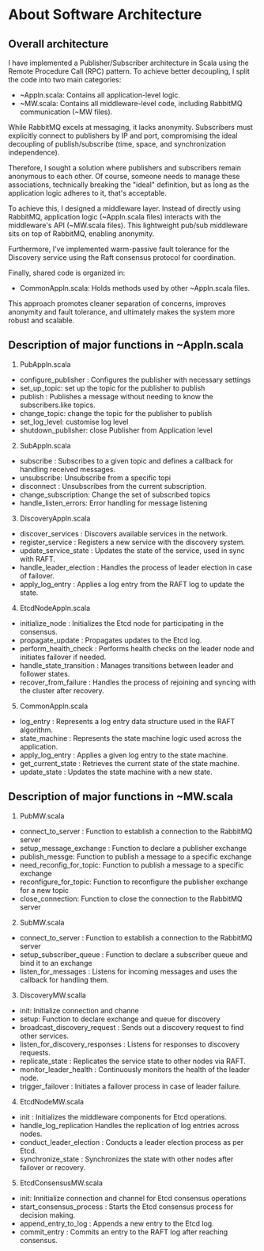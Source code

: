 # About Software Architecture

## Overall architecture
I have implemented a Publisher/Subscriber architecture in Scala  using the Remote Procedure Call (RPC) pattern. To achieve better decoupling, I split the code into two main categories:
* ~Appln.scala: Contains all application-level logic.
* ~MW.scala: Contains all middleware-level code, including RabbitMQ communication (~MW files).

While RabbitMQ excels at messaging, it lacks anonymity. Subscribers must explicitly connect to publishers by IP and port, compromising the ideal decoupling of publish/subscribe (time, space, and synchronization independence).

Therefore, I sought a solution where publishers and subscribers remain anonymous to each other. Of course, someone needs to manage these associations, technically breaking the "ideal" definition, but as long as the application logic adheres to it, that's acceptable.

To achieve this, I designed a middleware layer. Instead of directly using RabbitMQ, application logic (~Appln.scala files) interacts with the middleware's API (~MW.scala files). This lightweight pub/sub middleware sits on top of RabbitMQ, enabling anonymity.

Furthermore, I've implemented warm-passive fault tolerance for the Discovery service using the Raft consensus protocol for coordination.

Finally, shared code is organized in:
* CommonAppln.scala: Holds methods used by other ~Appln.scala files.

This approach promotes cleaner separation of concerns, improves anonymity and fault tolerance, and ultimately makes the system more robust and scalable.

## Description of major functions in ~Appln.scala

1. PubAppln.scala
* configure_publisher : Configures the publisher with necessary settings
* set_up_topic: set up the topic for the publisher to publish
* publish : Publishes a message without needing to know the subscribers.like topics.
* change_topic: change the topic for the publisher to publish
* set_log_level: customise log level
* shutdown_publisher: close Publisher from Application level

2. SubAppln.scala
* subscribe : Subscribes to a given topic and defines a callback for handling received messages.
* unsubscribe: Unsubscribe from a specific topi
* disconnect : Unsubscribes from the current subscription.
* change_subscription: Change the set of subscribed topics
* handle_listen_errors: Error handling for message listening

3. DiscoveryAppln.scala
* discover_services : Discovers available services in the network.
* register_service : Registers a new service with the discovery system.
* update_service_state : Updates the state of the service, used in sync with RAFT.
* handle_leader_election : Handles the process of leader election in case of failover.
* apply_log_entry : Applies a log entry from the RAFT log to update the state.

4. EtcdNodeAppln.scala
* initialize_node : Initializes the Etcd node for participating in the consensus.
* propagate_update : Propagates updates to the Etcd log.
* perform_health_check : Performs health checks on the leader node and initiates failover if needed.
* handle_state_transition : Manages transitions between leader and follower states.
* recover_from_failure : Handles the process of rejoining and syncing with the cluster after recovery.

5. CommonAppln.scala
* log_entry : Represents a log entry data structure used in the RAFT algorithm.
* state_machine : Represents the state machine logic used across the application.
* apply_log_entry : Applies a given log entry to the state machine.
* get_current_state : Retrieves the current state of the state machine.
* update_state : Updates the state machine with a new state.

## Description of major functions in ~MW.scala

1. PubMW.scala
* connect_to_server : Function to establish a connection to the RabbitMQ server
* setup_message_exchange : Function to declare a publisher exchange
* publish_messge: Function to publish a message to a specific exchange
* need_reconfig_for_topic: Function to publish a message to a specific exchange
* reconfigure_for_topic: Function to reconfigure the publisher exchange for a new topic
* close_connection: Function to close the connection to the RabbitMQ server

2. SubMW.scala
* connect_to_server : Function to establish a connection to the RabbitMQ server
* setup_subscriber_queue : Function to declare a subscriber queue and bind it to an exchange
* listen_for_messages : Listens for incoming messages and uses the callback for handling them.

3. DiscoveryMW.scalla
* init: Initialize connection and channe
* setup: Function to declare exchange and queue for discovery
* broadcast_discovery_request : Sends out a discovery request to find other services.
* listen_for_discovery_responses : Listens for responses to discovery requests.
* replicate_state : Replicates the service state to other nodes via RAFT.
* monitor_leader_health : Continuously monitors the health of the leader node.
* trigger_failover : Initiates a failover process in case of leader failure.

4. EtcdNodeMW.scala
* init : Initializes the middleware components for Etcd operations.
* handle_log_replication  Handles the replication of log entries across nodes.
* conduct_leader_election : Conducts a leader election process as per Etcd.
* synchronize_state : Synchronizes the state with other nodes after failover or recovery.

5. EtcdConsensusMW.scala
* init: Innitialize connection and channel for Etcd consensus operations
* start_consensus_process : Starts the Etcd consensus process for decision making.
* append_entry_to_log : Appends a new entry to the Etcd log.
* commit_entry : Commits an entry to the RAFT log after reaching consensus.

